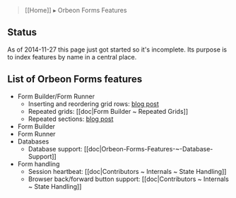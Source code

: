 > [[Home]] ▸ Orbeon Forms Features

## Status

As of 2014-11-27 this page just got started so it's incomplete. Its purpose is to index features by name in a central place.

## List of Orbeon Forms features

- Form Builder/Form Runner
  - Inserting and reordering grid rows: [blog post](http://blog.orbeon.com/2013/11/inserting-and-reordering-grid-rows.html)
  - Repeated grids: [[doc|Form Builder ~ Repeated Grids]]
  - Repeated sections: [blog post](http://blog.orbeon.com/2014/01/repeated-sections.html)
- Form Builder
- Form Runner
- Databases
  - Database support: [[doc|Orbeon-Forms-Features-~-Database-Support]]
- Form handling
  - Session heartbeat: [[doc|Contributors ~ Internals ~ State Handling]]
  - Browser back/forward button support: [[doc|Contributors ~ Internals ~ State Handling]]

